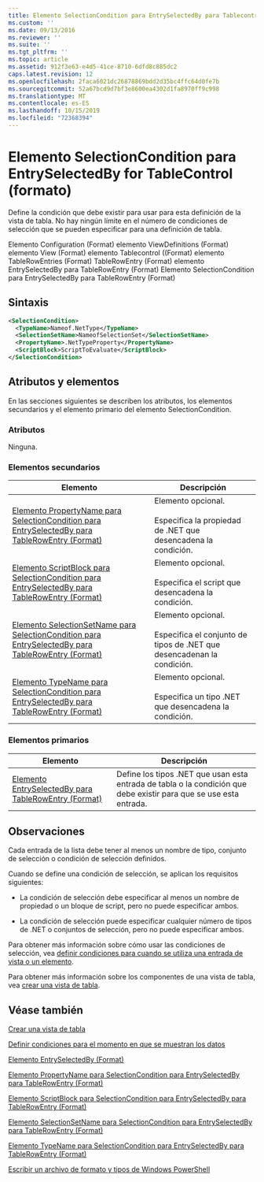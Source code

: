 ```yaml
---
title: Elemento SelectionCondition para EntrySelectedBy para Tablecontrol ((Format) | Microsoft Docs
ms.custom: ''
ms.date: 09/13/2016
ms.reviewer: ''
ms.suite: ''
ms.tgt_pltfrm: ''
ms.topic: article
ms.assetid: 912f3e63-e4d5-41ce-8710-6dfd8c885dc2
caps.latest.revision: 12
ms.openlocfilehash: 2faca6021dc26878869bdd2d35bc4ffc64d0fe7b
ms.sourcegitcommit: 52a67bcd9d7bf3e8600ea4302d1fa8970ff9c998
ms.translationtype: MT
ms.contentlocale: es-ES
ms.lasthandoff: 10/15/2019
ms.locfileid: "72368394"
---
```

# <a name="selectioncondition-element-for-entryselectedby-for-tablecontrol-format"></a>Elemento SelectionCondition para EntrySelectedBy for TableControl (formato)

Define la condición que debe existir para usar para esta definición de la vista de tabla. No hay ningún límite en el número de condiciones de selección que se pueden especificar para una definición de tabla.

Elemento Configuration (Format) elemento ViewDefinitions (Format) elemento View (Format) elemento Tablecontrol ((Format) elemento TableRowEntries (Format) TableRowEntry (Format) elemento EntrySelectedBy para TableRowEntry (Format) Elemento SelectionCondition para EntrySelectedBy para TableRowEntry (Format)

## <a name="syntax"></a>Sintaxis

```xml
<SelectionCondition>
  <TypeName>Nameof.NetType</TypeName>
  <SelectionSetName>NameofSelectionSet</SelectionSetName>
  <PropertyName>.NetTypeProperty</PropertyName>
  <ScriptBlock>ScriptToEvaluate</ScriptBlock>
</SelectionCondition>
```

## <a name="attributes-and-elements"></a>Atributos y elementos

En las secciones siguientes se describen los atributos, los elementos secundarios y el elemento primario del elemento SelectionCondition.

### <a name="attributes"></a>Atributos

Ninguna.

### <a name="child-elements"></a>Elementos secundarios

|Elemento|Descripción|
|-------------|-----------------|
|[Elemento PropertyName para SelectionCondition para EntrySelectedBy para TableRowEntry (Format)](./propertyname-element-for-selectioncondition-for-entryselectedby-for-tablerowentry-format.md)|Elemento opcional.<br /><br /> Especifica la propiedad de .NET que desencadena la condición.|
|[Elemento ScriptBlock para SelectionCondition para EntrySelectedBy para TableRowEntry (Format)](./scriptblock-element-for-selectioncondition-for-entryselectedby-for-tablecontrol-format.md)|Elemento opcional.<br /><br /> Especifica el script que desencadena la condición.|
|[Elemento SelectionSetName para SelectionCondition para EntrySelectedBy para TableRowEntry (Format)](./selectionsetname-element-for-selectioncondition-for-entryselectedby-for-tablecontrol-format.md)|Elemento opcional.<br /><br /> Especifica el conjunto de tipos de .NET que desencadenan la condición.|
|[Elemento TypeName para SelectionCondition para EntrySelectedBy para TableRowEntry (Format)](./typename-element-for-selectioncondition-for-entryselectedby-for-tablecontrol-format.md)|Elemento opcional.<br /><br /> Especifica un tipo .NET que desencadena la condición.|

### <a name="parent-elements"></a>Elementos primarios

|Elemento|Descripción|
|-------------|-----------------|
|[Elemento EntrySelectedBy para TableRowEntry (Format)](./entryselectedby-element-for-tablerowentry-for-tablecontrol-format.md)|Define los tipos .NET que usan esta entrada de tabla o la condición que debe existir para que se use esta entrada.|

## <a name="remarks"></a>Observaciones

Cada entrada de la lista debe tener al menos un nombre de tipo, conjunto de selección o condición de selección definidos.

Cuando se define una condición de selección, se aplican los requisitos siguientes:

- La condición de selección debe especificar al menos un nombre de propiedad o un bloque de script, pero no puede especificar ambos.

- La condición de selección puede especificar cualquier número de tipos de .NET o conjuntos de selección, pero no puede especificar ambos.

Para obtener más información sobre cómo usar las condiciones de selección, vea [definir condiciones para cuando se utiliza una entrada de vista o un elemento](./defining-conditions-for-displaying-data.md).

Para obtener más información sobre los componentes de una vista de tabla, vea [crear una vista de tabla](./creating-a-table-view.md).

## <a name="see-also"></a>Véase también

[Crear una vista de tabla](./creating-a-table-view.md)

[Definir condiciones para el momento en que se muestran los datos](./defining-conditions-for-displaying-data.md)

[Elemento EntrySelectedBy (Format)](./entryselectedby-element-for-tablerowentry-for-tablecontrol-format.md)

[Elemento PropertyName para SelectionCondition para EntrySelectedBy para TableRowEntry (Format)](./propertyname-element-for-selectioncondition-for-entryselectedby-for-tablerowentry-format.md)

[Elemento ScriptBlock para SelectionCondition para EntrySelectedBy para TableRowEntry (Format)](./scriptblock-element-for-selectioncondition-for-entryselectedby-for-tablecontrol-format.md)

[Elemento SelectionSetName para SelectionCondition para EntrySelectedBy para TableRowEntry (Format)](./selectionsetname-element-for-selectioncondition-for-entryselectedby-for-tablecontrol-format.md)

[Elemento TypeName para SelectionCondition para EntrySelectedBy para TableRowEntry (Format)](./typename-element-for-selectioncondition-for-entryselectedby-for-tablecontrol-format.md)

[Escribir un archivo de formato y tipos de Windows PowerShell](./writing-a-powershell-formatting-file.md)

